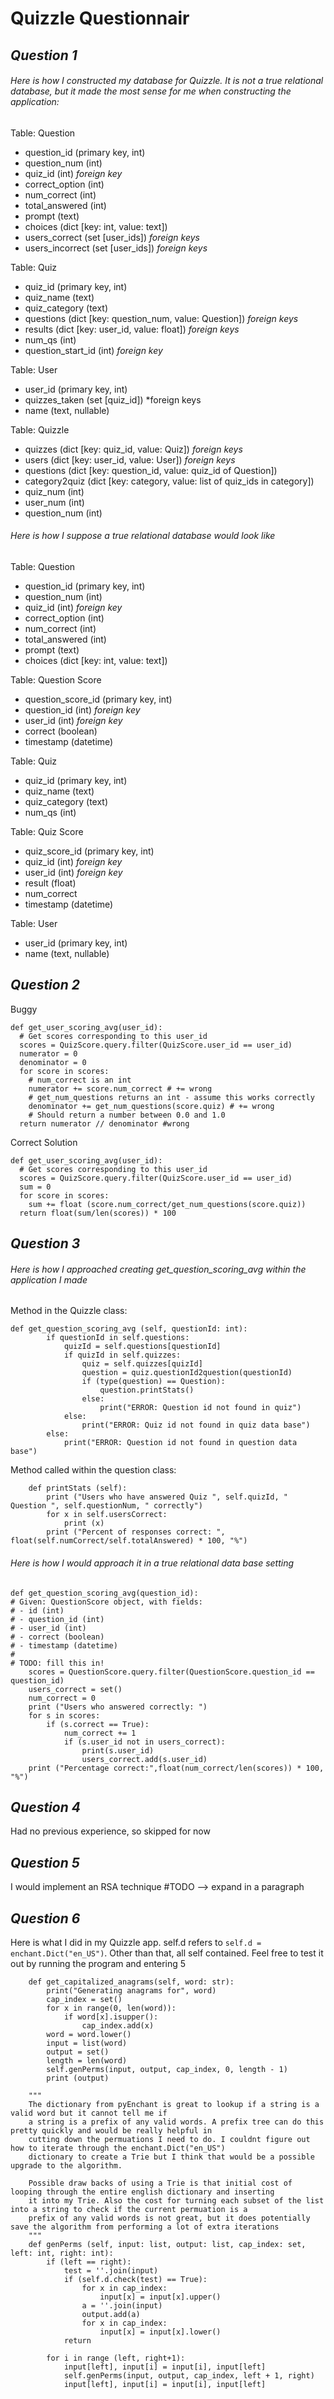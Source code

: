 # Quizzle Questionnair

## *Question 1*

###### *Here is how I constructed my database for Quizzle. It is not a true relational database, but it made the most sense for me when constructing the application:*

Table: Question
* question_id (primary key, int)
* question_num (int)
* quiz_id (int) *foreign key*
* correct_option (int)
* num_correct (int)
* total_answered (int)
* prompt (text)
* choices (dict [key: int, value: text])
* users_correct (set [user_ids]) *foreign keys*
* users_incorrect (set [user_ids]) *foreign keys*

Table: Quiz
* quiz_id (primary key, int)
* quiz_name (text)
* quiz_category (text)
* questions (dict [key: question_num, value: Question]) *foreign keys*
* results (dict [key: user_id, value: float]) *foreign keys*
* num_qs (int)
* question_start_id (int) *foreign key*

Table: User
* user_id (primary key, int)
* quizzes_taken (set [quiz_id]) *foreign keys
* name (text, nullable)

Table: Quizzle
* quizzes (dict [key: quiz_id, value: Quiz]) *foreign keys*
* users (dict [key: user_id, value: User]) *foreign keys*
* questions (dict [key: question_id, value: quiz_id of Question])
* category2quiz (dict [key: category, value: list of quiz_ids in category])
* quiz_num (int)
* user_num (int)
* question_num (int)

###### *Here is how I suppose a true relational database would look like*

Table: Question
* question_id (primary key, int)
* question_num (int)
* quiz_id (int) *foreign key*
* correct_option (int)
* num_correct (int)
* total_answered (int)
* prompt (text)
* choices (dict [key: int, value: text])

Table: Question Score
* question_score_id (primary key, int)
* question_id (int) *foreign key*
* user_id (int) *foreign key*
* correct (boolean)
* timestamp (datetime)


Table: Quiz
* quiz_id (primary key, int)
* quiz_name (text)
* quiz_category (text)
* num_qs (int)

Table: Quiz Score
* quiz_score_id (primary key, int)
* quiz_id (int) *foreign key*
* user_id (int) *foreign key*
* result (float)
* num_correct
* timestamp (datetime)

Table: User
* user_id (primary key, int)
* name (text, nullable)

## *Question 2*

Buggy
```
def get_user_scoring_avg(user_id):
  # Get scores corresponding to this user_id
  scores = QuizScore.query.filter(QuizScore.user_id == user_id)
  numerator = 0
  denominator = 0
  for score in scores:
    # num_correct is an int
    numerator += score.num_correct # += wrong
    # get_num_questions returns an int - assume this works correctly
    denominator += get_num_questions(score.quiz) # += wrong
    # Should return a number between 0.0 and 1.0
  return numerator // denominator #wrong
```
Correct Solution
```
def get_user_scoring_avg(user_id):
  # Get scores corresponding to this user_id
  scores = QuizScore.query.filter(QuizScore.user_id == user_id)
  sum = 0
  for score in scores:
    sum += float (score.num_correct/get_num_questions(score.quiz))
  return float(sum/len(scores)) * 100
```


## *Question 3*

###### *Here is how I approached creating get_question_scoring_avg within the application I made*

Method in the Quizzle class:
``` 
def get_question_scoring_avg (self, questionId: int):
        if questionId in self.questions:
            quizId = self.questions[questionId]
            if quizId in self.quizzes:
                quiz = self.quizzes[quizId]
                question = quiz.questionId2question(questionId)
                if (type(question) == Question):
                    question.printStats() 
                else:
                    print("ERROR: Question id not found in quiz")
            else:
                print("ERROR: Quiz id not found in quiz data base")
        else:
            print("ERROR: Question id not found in question data base")
```
Method called within the question class:
``` 
    def printStats (self):
        print ("Users who have answered Quiz ", self.quizId, " Question ", self.questionNum, " correctly")
        for x in self.usersCorrect:
            print (x)
        print ("Percent of responses correct: ", float(self.numCorrect/self.totalAnswered) * 100, "%")
``` 

###### *Here is how I would approach it in a true relational data base setting*
``` 
def get_question_scoring_avg(question_id):
# Given: QuestionScore object, with fields:
# - id (int)
# - question_id (int)
# - user_id (int)
# - correct (boolean)
# - timestamp (datetime)
#
# TODO: fill this in!
    scores = QuestionScore.query.filter(QuestionScore.question_id == question_id)
    users_correct = set()
    num_correct = 0
    print ("Users who answered correctly: ")
    for s in scores:
        if (s.correct == True):
            num_correct += 1
            if (s.user_id not in users_correct):
                print(s.user_id)
                users_correct.add(s.user_id)
    print ("Percentage correct:",float(num_correct/len(scores)) * 100, "%")
``` 
## *Question 4*
Had no previous experience, so skipped for now


## *Question 5*
I would implement an RSA technique #TODO --> expand in a paragraph

## *Question 6*

Here is what I did in my Quizzle app. self.d refers to ```self.d = enchant.Dict("en_US")```. Other than that, all self contained. Feel free to test it out by running the program and entering 5

``` 
    def get_capitalized_anagrams(self, word: str):
        print("Generating anagrams for", word)
        cap_index = set()
        for x in range(0, len(word)):
            if word[x].isupper():
                cap_index.add(x)
        word = word.lower()
        input = list(word)
        output = set()
        length = len(word)
        self.genPerms(input, output, cap_index, 0, length - 1)
        print (output)
        
    """
    The dictionary from pyEnchant is great to lookup if a string is a valid word but it cannot tell me if
    a string is a prefix of any valid words. A prefix tree can do this pretty quickly and would be really helpful in
    cutting down the permuations I need to do. I couldnt figure out how to iterate through the enchant.Dict("en_US")
    dictionary to create a Trie but I think that would be a possible upgrade to the algorithm. 
    
    Possible draw backs of using a Trie is that initial cost of looping through the entire english dictionary and inserting
    it into my Trie. Also the cost for turning each subset of the list into a string to check if the current permuation is a 
    prefix of any valid words is not great, but it does potentially save the algorithm from performing a lot of extra iterations
    """
    def genPerms (self, input: list, output: list, cap_index: set, left: int, right: int):
        if (left == right):
            test = ''.join(input)
            if (self.d.check(test) == True):
                for x in cap_index:
                    input[x] = input[x].upper()
                a = ''.join(input)
                output.add(a)
                for x in cap_index:
                    input[x] = input[x].lower()
            return
            
        for i in range (left, right+1):
            input[left], input[i] = input[i], input[left]
            self.genPerms(input, output, cap_index, left + 1, right)
            input[left], input[i] = input[i], input[left]
``` 
